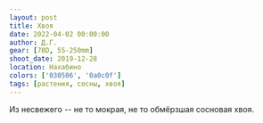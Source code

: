 ```yaml
---
layout: post
title: Хвоя
date: 2022-04-02 00:00:00
author: Д.Г.
gear: [70D, 55-250mm]
shoot_date: 2019-12-28
location: Нахабино
colors: ['030506', '0a0c0f']
tags: [растения, сосны, хвоя]
---
```

Из несвежего -- не то мокрая, не то обмёрзшая сосновая хвоя.
